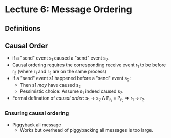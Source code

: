 # Lecture 6: Message Ordering

## Definitions

## Causal Order

- if a "send" event s<sub>1</sub> caused a "send" event s<sub>2</sub>.
- Causal ordering requires the corresponding receive event r<sub>1</sub> to be before r<sub>2</sub> (where r<sub>1</sub> and r<sub>2</sub> are on the same process)
- If a "send" event s1 happened before a "send" event s<sub>2</sub>:
  - Then s1 *may* have caused s<sub>2</sub> 
  - Pessimistic choice: Assume s<sub>1</sub>  indeed caused s<sub>2</sub>.
- Formal defination of *causal order*: s<sub>1</sub> → s<sub>2</sub> Λ P<sub>r<sub>1</sub></sub> = P<sub>r<sub>2</sub></sub> ⇒ r<sub>1</sub> → r<sub>2</sub>.

### Ensuring causal ordering

- Piggyback all message
  - Works but overhead of piggybacking all messages is too large.
  